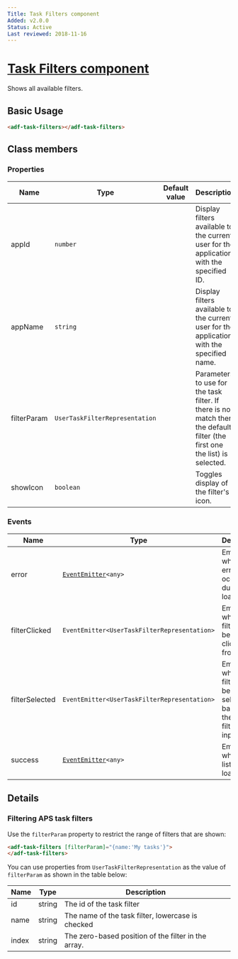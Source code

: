 ```yaml
---
Title: Task Filters component
Added: v2.0.0
Status: Active
Last reviewed: 2018-11-16
---
```


# [Task Filters component](../../../lib/process-services/src/lib/task-list/components/task-filters/task-filters.component.ts "Defined in task-filters.component.ts")

Shows all available filters.

## Basic Usage

```html
<adf-task-filters></adf-task-filters>
```

## Class members

### Properties

| Name | Type | Default value | Description |
| ---- | ---- | ------------- | ----------- |
| appId | `number` |  | Display filters available to the current user for the application with the specified ID. |
| appName | `string` |  | Display filters available to the current user for the application with the specified name. |
| filterParam | `UserTaskFilterRepresentation` |  | Parameters to use for the task filter. If there is no match then the default filter (the first one the list) is selected. |
| showIcon | `boolean` |  | Toggles display of the filter's icon. |

### Events

| Name | Type                                                                                                                                                                  | Description |
| ---- |-----------------------------------------------------------------------------------------------------------------------------------------------------------------------| ----------- |
| error | [`EventEmitter`](https://angular.io/api/core/EventEmitter)`<any>`                                                                                                     | Emitted when an error occurs during loading. |
| filterClicked | `EventEmitter<UserTaskFilterRepresentation>`                                                                                                                                                      | Emitted when a filter is being clicked from the UI. |
| filterSelected | `EventEmitter<UserTaskFilterRepresentation>` | Emitted when a filter is being selected based on the filterParam input. |
| success | [`EventEmitter`](https://angular.io/api/core/EventEmitter)`<any>`                                                                                                     | Emitted when the list is loaded. |

## Details

### Filtering APS task filters

Use the `filterParam` property to restrict the range of filters that are shown:

```html
<adf-task-filters [filterParam]="{name:'My tasks'}">
</adf-task-filters>
```

You can use properties from `UserTaskFilterRepresentation` as the value of `filterParam` as shown in the table below:

| Name  | Type   | Description                                         |
|-------|--------|-----------------------------------------------------|
| id    | string | The id of the task filter                           |
| name  | string | The name of the task filter, lowercase is checked   |
| index | string | The zero-based position of the filter in the array. |
